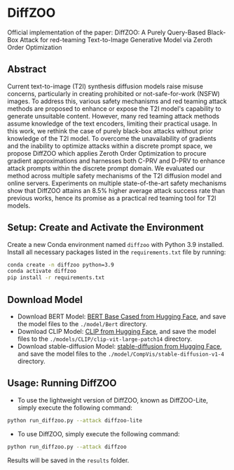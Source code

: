 # DiffZOO
Official implementation of the paper: DiffZOO: A Purely Query-Based Black-Box Attack for red-teaming Text-to-Image Generative Model via Zeroth Order Optimization

## Abstract
Current text-to-image (T2I) synthesis diffusion models raise misuse concerns, particularly in creating prohibited or not-safe-for-work (NSFW) images. To address this, various safety mechanisms and red teaming attack methods are proposed to enhance or expose the T2I model's capability to generate unsuitable content. However, many red teaming attack methods assume knowledge of the text encoders, limiting their practical usage. In this work, we rethink the case of purely black-box attacks without prior knowledge of the T2l model.  To overcome the unavailability of gradients and the inability to optimize attacks within a discrete prompt space, we propose DiffZOO which applies Zeroth Order Optimization to procure gradient approximations and harnesses both C-PRV and D-PRV to enhance attack prompts within the discrete prompt domain. We evaluated our method across multiple safety mechanisms of the T2I diffusion model and online servers. Experiments on multiple state-of-the-art safety mechanisms show that DiffZOO attains an 8.5% higher average attack success rate than previous works, hence its promise as a practical red teaming tool for T2l models.

## Setup: Create and Activate the Environment
Create a new Conda environment named `diffzoo` with Python 3.9 installed. Install all necessary packages listed in the `requirements.txt` file by running:

```bash
conda create -n diffzoo python=3.9
conda activate diffzoo
pip install -r requirements.txt
```

## Download Model
- Download BERT Model: [BERT Base Cased from Hugging Face](https://huggingface.co/google-bert/bert-base-cased/tree/main), and save the model files to the `./model/Bert` directory.
- Download CLIP Model: [CLIP from Hugging Face](https://huggingface.co/openai/clip-vit-large-patch14/tree/main), and save the model files to the `./models/CLIP/clip-vit-large-patch14` directory.
- Download stable-diffusion Model: [stable-diffusion from Hugging Face](https://huggingface.co/CompVis/stable-diffusion-v1-4/tree/main), and save the model files to the `./model/CompVis/stable-diffusion-v1-4` directory.

## Usage: Running DiffZOO
- To use the lightweight version of DiffZOO, known as DiffZOO-Lite, simply execute the following command:

```bash
python run_diffzoo.py --attack diffzoo-lite
```
- To use  DiffZOO, simply execute the following command:

```bash
python run_diffzoo.py --attack diffzoo
```
Results will be saved in the `results` folder.
